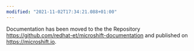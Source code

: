 ```yaml
---
modified: "2021-11-02T17:34:21.088+01:00"
---
```


Documentation has been moved to the the Repository <https://github.com/redhat-et/microshift-documentation> and published on <https://microshift.io>.
